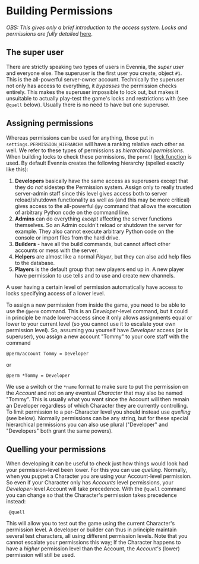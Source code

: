 # Building Permissions


*OBS: This gives only a brief introduction to the access system. Locks and permissions are fully detailed* [here](Locks).

## The super user

There are strictly speaking two types of users in Evennia, the *super user* and everyone else. The superuser is the first user you create, object `#1`. This is the all-powerful server-owner account.  Technically the superuser not only has access to everything, it *bypasses* the permission checks entirely. This makes the superuser impossible to lock out, but makes it unsuitable to actually play-test the game's locks and restrictions with (see `@quell` below). Usually there is no need to have but one superuser. 

## Assigning permissions

Whereas permissions can be used for anything, those put in `settings.PERMISSION_HIERARCHY` will have a ranking relative each other as well. We refer to these types of permissions as *hierarchical permissions*. When building locks to check these permissions, the `perm()` [lock function](Locks) is used. By default Evennia creates the following hierarchy (spelled exactly like this):

1. **Developers** basically have the same access as superusers except that they do *not* sidestep the Permission system. Assign only to really trusted server-admin staff since this level gives access both to server reload/shutdown functionality as well as (and this may be more critical) gives access to the all-powerful `@py` command that allows the execution of arbitrary Python code on the command line.
1. **Admins** can do everything *except* affecting the server functions themselves. So an Admin couldn't reload or shutdown the server for example. They also cannot execute arbitrary Python code on the console or import files from the hard drive.
1. **Builders** - have all the build commands, but cannot affect other accounts or mess with the server.
1. **Helpers** are almost like a normal *Player*, but they can also add help files to the database.
1. **Players** is the default group that new players end up in. A new player have permission to use tells and to use and create new channels.

A user having a certain level of permission automatically have access to locks specifying access of a lower level. 

To assign a new permission from inside the game, you need to be able to use the `@perm` command. This is an *Developer*-level command, but it could in principle be made lower-access since it only allows assignments equal or lower to your current level (so you cannot use it to escalate your own permission level).  So, assuming you yourself have *Developer* access (or is superuser), you  assign a new account "Tommy" to your core staff with the command

    @perm/account Tommy = Developer

or

    @perm *Tommy = Developer

We use a switch or the `*name` format to make sure to put the permission on the *Account* and not on any eventual *Character* that may also be named "Tommy". This is usually what you want since the Account will then remain an Developer regardless of which Character they are currently controlling. To limit permission to a per-Character level you should instead use *quelling* (see below). Normally permissions can be any string, but for these special hierarchical permissions you can also use plural ("Developer" and "Developers" both grant the same powers).

## Quelling your permissions

When developing it can be useful to check just how things would look had your permission-level been lower. For this you can use *quelling*.  Normally, when you puppet a Character you are using your Account-level permission. So even if your Character only has *Accounts* level permissions, your *Developer*-level Account will take precedence. With the `@quell` command you can change so that the Character's permission takes precedence instead:

     @quell

This will allow you to test out the game using the current Character's permission level. A developer or builder can thus in principle maintain several test characters, all using different permission levels. Note that you cannot escalate your permissions this way; If the Character happens to have a *higher* permission level than the Account, the *Account's* (lower) permission will still be used. 
